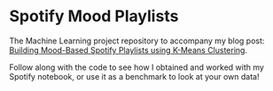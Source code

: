 # Spotify Mood Playlists

The Machine Learning project repository to accompany my blog post: [Building Mood-Based Spotify Playlists using K-Means Clustering](https://veeraldoesdata.com/SpotifyMoodPlaylists/).

Follow along with the code to see how I obtained and worked with my Spotify notebook, or use it as a benchmark to look at your own data!

